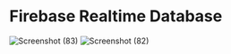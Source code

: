 # Firebase Realtime Database  
![Screenshot (83)](https://user-images.githubusercontent.com/85299521/194815408-fa70041d-0ffe-4fb3-8684-ab0b2a686434.png)
![Screenshot (82)](https://user-images.githubusercontent.com/85299521/194815245-2e799051-5040-4cd9-bc9c-98efc6293e65.png)
